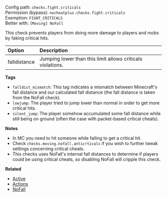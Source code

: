 Config path: `checks.fight.criticals`  
Permission (bypass): `nocheatplus.checks.fight.criticals`  
Exemption: `FIGHT_CRITICALS`              
Better with: `[Moving] NoFall` 

This check prevents players from doing more damage to players and mobs by faking critical hits.

| Option              | Description |
| :------------------ | :---------- |
| falldistance        | Jumping lower than this limit allows criticals violations. |

**Tags**
* `falldist_mismatch`: This tag indicates a mismatch between Minecraft's fall distance and our calculated fall distance (the fall distance is taken from the NoFall check).
* `lowjump`: The player tried to jump lower than normal in order to get more critical hits.
* `silent_jump`: The player somehow accumulated some fall distance while still being on ground (often the case with packet-based critical cheats).

**Notes**
* In MC you need to hit someone while falling to get a critical hit.
* Check `checks.moving.nofall.anticrticals` if you wish to further tweak settings concerning critical cheats.
* This checks uses NoFall's internal fall distances to determine if players could be using critical cheats, so disabling NoFall will cripple this check.

**Related**  
* [Active](https://github.com/Updated-NoCheatPlus/Docs/blob/master/Settings/General.md#active)
* [Actions](https://github.com/Updated-NoCheatPlus/Docs/blob/master/Settings/General.md#actions)
* [NoFall](https://github.com/Updated-NoCheatPlus/Docs/blob/master/Settings/Checks/%5BMoving%5D-Nofall.md)
